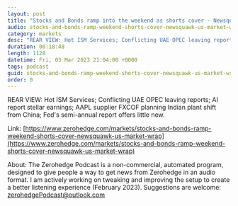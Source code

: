 ```yaml
---
layout: post
title: "Stocks and Bonds ramp into the weekend as shorts cover - Newsquawk US Market Wrap"
audio: stocks-and-bonds-ramp-weekend-shorts-cover-newsquawk-us-market-wrap-0
category: markets
desc: "REAR VIEW: Hot ISM Services; Conflicting UAE OPEC leaving reports; AI report stellar earnings; AAPL supplier FXCOF planning Indian plant shift from China; Fed's semi-annual report offers little new."
duration: 00:18:48
length: 1128
datetime: Fri, 03 Mar 2023 21:04:00 +0000
tags: podcast
guid: stocks-and-bonds-ramp-weekend-shorts-cover-newsquawk-us-market-wrap-0
order: 0
---
```

REAR VIEW: Hot ISM Services; Conflicting UAE OPEC leaving reports; AI report stellar earnings; AAPL supplier FXCOF planning Indian plant shift from China; Fed's semi-annual report offers little new.

Link: [https://www.zerohedge.com/markets/stocks-and-bonds-ramp-weekend-shorts-cover-newsquawk-us-market-wrap](https://www.zerohedge.com/markets/stocks-and-bonds-ramp-weekend-shorts-cover-newsquawk-us-market-wrap)

About: The Zerohedge Podcast is a non-commercial, automated program, designed to give people a way to get news from Zerohedge in an audio format.  I am actively working on tweaking and improving the setup to create a better listening experience (February 2023).  Suggestions are welcome: [zerohedgePodcast@outlook.com](mailto:zerohedgePodcast@outlook.com)